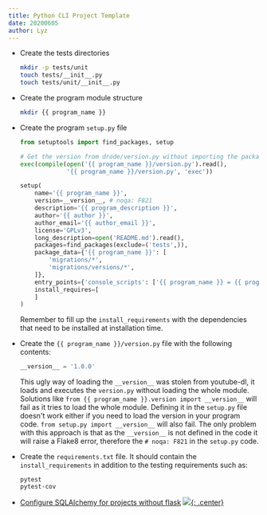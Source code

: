 ```yaml
---
title: Python CLI Project Template
date: 20200605
author: Lyz
---
```


* Create the tests directories
    ```bash
    mkdir -p tests/unit
    touch tests/__init__.py
    touch tests/unit/__init__.py
    ```

* Create the program module structure
    ```bash
    mkdir {{ program_name }}
    ```

* Create the program `setup.py` file
    ```python
    from setuptools import find_packages, setup

    # Get the version from drode/version.py without importing the package
    exec(compile(open('{{ program_name }}/version.py').read(),
                 '{{ program_name }}/version.py', 'exec'))

    setup(
        name='{{ program_name }}',
        version=__version__, # noqa: F821
        description='{{ program_description }}',
        author='{{ author }}',
        author_email='{{ author_email }}',
        license='GPLv3',
        long_description=open('README.md').read(),
        packages=find_packages(exclude=('tests',)),
        package_data={'{{ program_name }}': [
            'migrations/*',
            'migrations/versions/*',
        ]},
        entry_points={'console_scripts': ['{{ program_name }} = {{ program_name }}:main']},
        install_requires=[
        ]
    )
    ```
    Remember to fill up the `install_requirements` with the dependencies that
    need to be installed at installation time.
* Create the `{{ program_name }}/version.py` file with the following contents:
    ```python
    __version__ = '1.0.0'
    ```

   This ugly way of loading the `__version__` was stolen from youtube-dl, it
   loads and executes the `version.py` without loading the whole module.
   Solutions like `from {{ program_name }}.version import __version__` will fail
   as it tries to load the whole module. Defining it in the `setup.py` file
   doesn't work either if you need to load the version in your program code.
   `from setup.py import __version__` will also fail. The only problem with this
   approach is that as the `__version__` is not defined in the code it will
   raise a Flake8 error, therefore the `#
   noqa: F821` in the `setup.py` code.

* Create the `requirements.txt` file. It should contain the
    `install_requirements` in addition to the testing requirements such as:
    ```
    pytest
    pytest-cov
    ```

* [Configure SQLAlchemy for projects without
    flask](python_sqlalchemy_without_flask.md)
[![](not-by-ai.svg){: .center}](https://notbyai.fyi)
